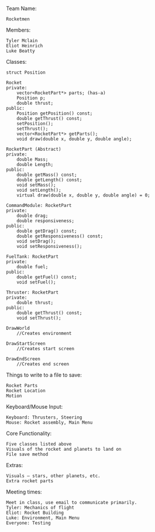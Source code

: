 Team Name: 

	Rocketmen

Members:

	Tyler Mclain
	Eliot Heinrich
	Luke Beatty

Classes:

	struct Position

	Rocket
	private:
		vector<RocketPart*> parts; (has-a)
		Position p;
		double thrust;
	public:
		Position getPosition() const;
		double getThrust() const;
		setPosition();
		setThrust();
		vector<RocketPart*> getParts();
		void draw(double x, double y, double angle);

	RocketPart (Abstract)
	private:
		double Mass;
		double Length;
	public:
		double getMass() const;
		double getLength() const;
		void setMass();
		void setLength();
		virtual draw(double x, double y, double angle) = 0;

	CommandModule: RocketPart
	private:
		double drag;
		double responsiveness;
	public:
		double getDrag() const;
		double getResponsiveness() const;
		void setDrag();
		void setResponsiveness();
	
	FuelTank: RocketPart
	private:
		double fuel;
	public:
		double getFuel() const;
		void setFuel();

	Thruster: RocketPart
	private:
		double thrust;
	public:
		double getThrust() const;
		void setThrust();
	
	DrawWorld
		//Creates environment
	
	DrawStartScreen
		//Creates start screen
		
	DrawEndScreen
		//Creates end screen

Things to write to a file to save:

	Rocket Parts
	Rocket Location
	Motion

Keyboard/Mouse Input:

	Keyboard: Thrusters, Steering
	Mouse: Rocket assembly, Main Menu

Core Functionality:

	Five classes listed above
	Visuals of the rocket and planets to land on
	File save method

Extras:

	Visuals – stars, other planets, etc.
	Extra rocket parts

Meeting times:

	Meet in class, use email to communicate primarily.
	Tyler: Mechanics of flight
	Eliot: Rocket Building
	Luke: Environment, Main Menu
	Everyone: Testing
